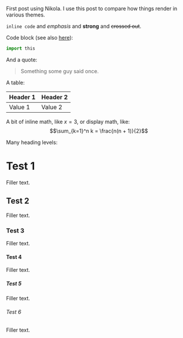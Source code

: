 <!--
.. title: Test post
.. slug: test
.. date: 2020-11-22 22:22:40 UTC+01:00
.. tags:
.. has_math: true
.. category:  
.. link: 
.. description: 
.. type: text
-->

First post using Nikola. I use this post to compare how things render in various
themes.<!-- TEASER_END -->

`inline code` and _emphasis_ and **strong** and ~~crossed out~~.

Code block (see also [here](https://www.python.org/dev/peps/pep-0020/)):
```python
import this
```

And a quote:

> Something some guy said once.

A table:

| Header 1 | Header 2 |
| --- | --- |
| Value 1 | Value 2 |

A bit of inline math, like $x = 3$, or display math, like:
$$\sum_{k=1}^n k = \frac{n(n + 1)}{2}$$

Many heading levels:

# Test 1

Filler text.

## Test 2

Filler text.

### Test 3

Filler text.

#### Test 4

Filler text.

##### Test 5

Filler text.

###### Test 6

Filler text.
